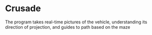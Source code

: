 # Crusade
The program takes real-time pictures of the vehicle, understanding its direction of projection, and guides to path based on the maze
